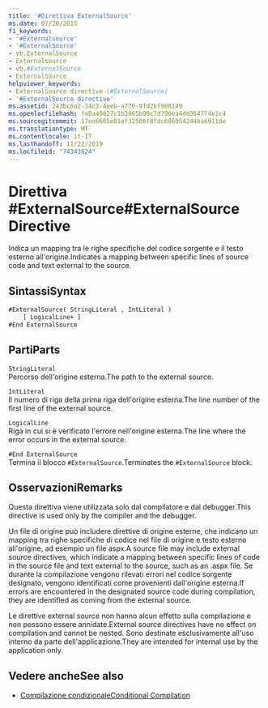```yaml
---
title: '#Direttiva ExternalSource'
ms.date: 07/20/2015
f1_keywords:
- '#Externalsource'
- '#ExternalSource'
- vb.ExternalSource
- Externalsource
- vb.#ExternalSource
- ExternalSource
helpviewer_keywords:
- ExternalSource directive (#ExternalSource)
- '#ExternalSource directive'
ms.assetid: 243bc6a2-34c3-4eeb-a776-9fd2bf988149
ms.openlocfilehash: fa0a40827c1b3865b90c7d796ea4dd364774e1c4
ms.sourcegitcommit: 17ee6605e01ef32506f8fdc686954244ba6911de
ms.translationtype: MT
ms.contentlocale: it-IT
ms.lasthandoff: 11/22/2019
ms.locfileid: "74343824"
---
```

# <a name="externalsource-directive"></a><span data-ttu-id="9a7fe-102">Direttiva #ExternalSource</span><span class="sxs-lookup"><span data-stu-id="9a7fe-102">#ExternalSource Directive</span></span>

<span data-ttu-id="9a7fe-103">Indica un mapping tra le righe specifiche del codice sorgente e il testo esterno all'origine.</span><span class="sxs-lookup"><span data-stu-id="9a7fe-103">Indicates a mapping between specific lines of source code and text external to the source.</span></span>  
  
## <a name="syntax"></a><span data-ttu-id="9a7fe-104">Sintassi</span><span class="sxs-lookup"><span data-stu-id="9a7fe-104">Syntax</span></span>  
  
```vb  
#ExternalSource( StringLiteral , IntLiteral )  
    [ LogicalLine+ ]  
#End ExternalSource  
```  
  
## <a name="parts"></a><span data-ttu-id="9a7fe-105">Parti</span><span class="sxs-lookup"><span data-stu-id="9a7fe-105">Parts</span></span>  

 `StringLiteral`  
 <span data-ttu-id="9a7fe-106">Percorso dell'origine esterna.</span><span class="sxs-lookup"><span data-stu-id="9a7fe-106">The path to the external source.</span></span>  
  
 `IntLiteral`  
 <span data-ttu-id="9a7fe-107">Il numero di riga della prima riga dell'origine esterna.</span><span class="sxs-lookup"><span data-stu-id="9a7fe-107">The line number of the first line of the external source.</span></span>  
  
 `LogicalLine`  
 <span data-ttu-id="9a7fe-108">Riga in cui si è verificato l'errore nell'origine esterna.</span><span class="sxs-lookup"><span data-stu-id="9a7fe-108">The line where the error occurs in the external source.</span></span>  
  
 `#End ExternalSource`  
 <span data-ttu-id="9a7fe-109">Termina il blocco `#ExternalSource`.</span><span class="sxs-lookup"><span data-stu-id="9a7fe-109">Terminates the `#ExternalSource` block.</span></span>  
  
## <a name="remarks"></a><span data-ttu-id="9a7fe-110">Osservazioni</span><span class="sxs-lookup"><span data-stu-id="9a7fe-110">Remarks</span></span>  

 <span data-ttu-id="9a7fe-111">Questa direttiva viene utilizzata solo dal compilatore e dal debugger.</span><span class="sxs-lookup"><span data-stu-id="9a7fe-111">This directive is used only by the compiler and the debugger.</span></span>  
  
 <span data-ttu-id="9a7fe-112">Un file di origine può includere direttive di origine esterne, che indicano un mapping tra righe specifiche di codice nel file di origine e testo esterno all'origine, ad esempio un file aspx.</span><span class="sxs-lookup"><span data-stu-id="9a7fe-112">A source file may include external source directives, which indicate a mapping between specific lines of code in the source file and text external to the source, such as an .aspx file.</span></span> <span data-ttu-id="9a7fe-113">Se durante la compilazione vengono rilevati errori nel codice sorgente designato, vengono identificati come provenienti dall'origine esterna.</span><span class="sxs-lookup"><span data-stu-id="9a7fe-113">If errors are encountered in the designated source code during compilation, they are identified as coming from the external source.</span></span>  
  
 <span data-ttu-id="9a7fe-114">Le direttive external source non hanno alcun effetto sulla compilazione e non possono essere annidate.</span><span class="sxs-lookup"><span data-stu-id="9a7fe-114">External source directives have no effect on compilation and cannot be nested.</span></span> <span data-ttu-id="9a7fe-115">Sono destinate esclusivamente all'uso interno da parte dell'applicazione.</span><span class="sxs-lookup"><span data-stu-id="9a7fe-115">They are intended for internal use by the application only.</span></span>  
  
## <a name="see-also"></a><span data-ttu-id="9a7fe-116">Vedere anche</span><span class="sxs-lookup"><span data-stu-id="9a7fe-116">See also</span></span>

- [<span data-ttu-id="9a7fe-117">Compilazione condizionale</span><span class="sxs-lookup"><span data-stu-id="9a7fe-117">Conditional Compilation</span></span>](../../../visual-basic/programming-guide/program-structure/conditional-compilation.md)
